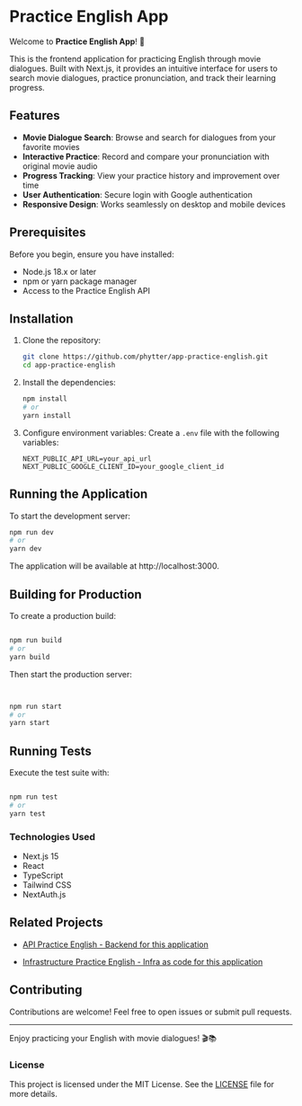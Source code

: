 # Practice English App

Welcome to **Practice English App**! 🎉

This is the frontend application for practicing English through movie dialogues. Built with Next.js, it provides an intuitive interface for users to search movie dialogues, practice pronunciation, and track their learning progress.

## Features

- **Movie Dialogue Search**: Browse and search for dialogues from your favorite movies
- **Interactive Practice**: Record and compare your pronunciation with original movie audio
- **Progress Tracking**: View your practice history and improvement over time
- **User Authentication**: Secure login with Google authentication
- **Responsive Design**: Works seamlessly on desktop and mobile devices

## Prerequisites

Before you begin, ensure you have installed:

- Node.js 18.x or later
- npm or yarn package manager
- Access to the Practice English API

## Installation

1. Clone the repository:

    ```bash
    git clone https://github.com/phytter/app-practice-english.git
    cd app-practice-english
    ```

2. Install the dependencies:

    ```bash
    npm install
    # or
    yarn install
    ```

3. Configure environment variables:
    Create a `.env` file with the following variables:
    ```
    NEXT_PUBLIC_API_URL=your_api_url
    NEXT_PUBLIC_GOOGLE_CLIENT_ID=your_google_client_id
    ```

## Running the Application

To start the development server:

```bash
npm run dev
# or
yarn dev
```

The application will be available at http://localhost:3000.

## Building for Production
To create a production build:

```bash

npm run build
# or
yarn build

```

Then start the production server:

```bash


npm run start
# or
yarn start
```

## Running Tests

Execute the test suite with:

```bash

npm run test
# or
yarn test
```

### Technologies Used

- Next.js 15
- React
- TypeScript
- Tailwind CSS
- NextAuth.js

## Related Projects

- [API Practice English - Backend for this application](https://github.com/phytter/api-practice-english)

- [Infrastructure Practice English - Infra as code for this application](https://github.com/phytter/infrastructure-practice-english)

## Contributing

Contributions are welcome! Feel free to open issues or submit pull requests.

---

Enjoy practicing your English with movie dialogues! 🎬📚

### License

This project is licensed under the MIT License. See the [LICENSE](LICENSE) file for more details.